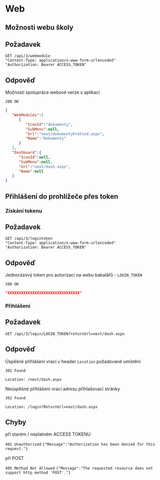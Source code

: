 # Web

## Možnosti webu školy
## Požadavek

```
GET /api/3/webmodule
"Content-Type: application/x-www-form-urlencoded"
"Authorization: Bearer ACCESS_TOKEN"
```

## Odpověď

Možnosti spolupráce webové verze s aplikací

```200 OK```
``` json
{
   "WebModules":[
      {
         "IconId":"dokumenty",
         "SubMenu":null,
         "Url":"next/dokumentyPrehled.aspx",
         "Name":"Dokumenty"
      }
   ],
   "Dashboard":{
      "IconId":null,
      "SubMenu":null,
      "Url":"next/dash.aspx",
      "Name":null
   }
}
```



## Přihlášení do prohlížeče přes token

### Získání tokenu

## Požadavek

```
GET /api/3/logintoken
"Content-Type: application/x-www-form-urlencoded"
"Authorization: Bearer ACCESS_TOKEN"
```

## Odpověď

Jednorázový token pro autorizaci na webu bakalářů - ```LOGIN_TOKEN```

```200 OK```

``` json
"XXXXXXXXXXXXXXXXXXXXXXXXXXXXXXXX"
```



### Přihlášení

## Požadavek

```
GET /api/3/login/LOGIN_TOKEN?returnUrl=next/dash.aspx
```

## Odpověď

Úspěšné přihlášení vrací v header ```Location``` požadované umístění

```302 Found```
```
Location: /next/dash.aspx
```

Neúspěšné přihlášení vrací adresu přihlašovací stránky

```302 Found```
```
Location: /login?ReturnUrl=next/dash.aspx
```




## Chyby

při starém / neplatném ACCESS TOKENU

```401 Unauthorized```
```{"Message":"Authorization has been denied for this request."}```

při POST

```405 Method Not Allowed```
```{"Message":"The requested resource does not support http method 'POST'."} ```



